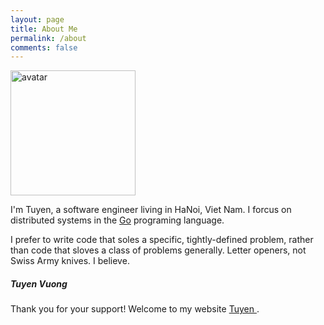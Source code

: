 ```yaml
---
layout: page
title: About Me
permalink: /about
comments: false
---
```

<div class="row justify-content-between">
<div class="col-md-8 pr-5">

<p>
    <img class="shadow-lg" src="{{site.baseurl}}/assets/images/avatar.jpg" alt="avatar" width="200" />
<p>
<p class="lead">
    I'm Tuyen, a software engineer living in HaNoi, Viet Nam. I forcus on distributed systems in the <a href="https://golang.org/">Go</a> programing language.
</p>

<p class="lead">
    I prefer to write code that soles a specific, tightly-defined problem, rather than code that sloves a class of problems generally. Letter openers, not Swiss Army knives. I believe.
</p>

</div>

<div class="col-md-4">

<div class="sticky-top sticky-top-80">
<h5>Tuyen Vuong</h5>

<p>Thank you for your support! Welcome to my website <a target="_blank" href="https://github.com/tuyenga">Tuyen <i class="fab fa-github"></i></a>.</p>

</div>
</div>
</div>
